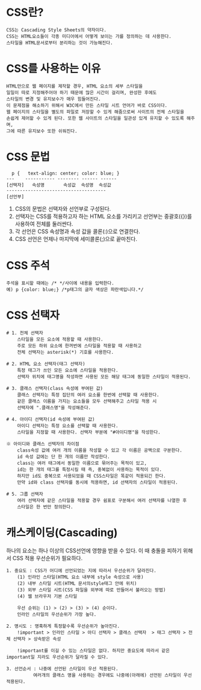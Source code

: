 # CSS란?
	CSS는 Cascading Style Sheets의 약자이다.
	CSS는 HTML요소들이 각종 미디어에서 어떻게 보이는 가를 정의하는 데 사용한다.
	스타일을 HTML문서로부터 분리하는 것이 가능해진다.

# CSS를 사용하는 이유
	HTML만으로 웹 페이지를 제작할 경우, HTML 요소의 세부 스타일을
	일일이 따로 지정해주어야 하기 때문에 많은 시간이 걸리며, 완성한 후에도
	스타일의 변경 및 유지보수가 매우 힘들어진다.
	이 문제점을 해소하기 위해서 W3C에서 만든 스타일 시트 언어가 바로 CSS이다.
	웹 페이지의 스타일을 별도의 파일로 저장할 수 있게 해줌으로써 사이트의 전체 스타일을
	손쉽게 제어할 수 있게 된다. 또한 웹 사이트의 스타일을 일관성 있게 유지할 수 있도록 해주며,
	그에 따른 유지보수 또한 쉬워진다.

# CSS 문법
	  p {   text-align: center; color: blue; }
	---    ----------- -------- ------ ------
	[선택자]   속성명       속성값  속성명  속성값
	-------------------------------------
	[선언부]

   1. CSS의 문법은 선택자와 선언부로 구성된다.
   2. 선택자는 CSS를 적용하고자 하는 HTML 요소를 가리키고
       선언부는 중괄호({})를 사용하여 전체를 둘러싼다.
   3. 각 선언은 CSS 속성명과 속성 값을 콜론(:)으로 연결한다.
   4. CSS 선언은 언제나 마지막에 세미콜론(;)으로 끝마친다.

# CSS 주석
	주석을 표시할 때에는 /* */사이에 내용을 입력한다.
	예) p {color: blue;} /*p태그의 글자 색상은 파란색입니다.*/

# CSS 선택자
	# 1. 전체 선택자
		스타일을 모든 요소에 적용할 때 사용한다.
		주로 모든 하위 요소에 한꺼번에 스타일을 적용할 때 사용하고
		전체 선택자는 asterisk(*) 기호를 사용한다.

	# 2. HTML 요소 선택자(태그 선택자)
		특정 태그가 쓰인 모든 요소에 스타일을 적용한다.
		선택자 위치에 태그명을 작성하면 사용된 모든 해당 태그에 동일한 스타일이 적용된다.

	# 3. 클래스 선택자(class 속성에 부여된 값)
		클래스 선택자는 특정 집단의 여러 요소를 한번에 선택할 때 사용한다.
		같은 클래스 이름을 가지는 요소들을 모두 선택해주고 스타일 적용 시
		선택자에 ".클래스명"을 작성해준다.

	# 4. 아이디 선택자(id 속성에 부여된 값)
		아이디 선택자는 특정 요소를 선택할 때 사용한다.
		스타일을 지정할 때 사용한다. 선택자 부분에 "#아이디명"을 작성한다.

	※ 아이디와 클래스 선택자의 차이점
		class속성 값에 여러 개의 이름을 작성할 수 있고 각 이름은 공백으로 구분한다.
		id 속성 값에는 단 한 개의 이름만 작성한다.
		class는 여러 태그에서 동일한 이름으로 묶어주는 목적이 있고, 
		id는 한 개의 태그를 특정시킬 때 즉, 중복없이 사용하는 목적이 있다.
		하지만 id도 중복으로 사용되었을 때 CSS스타일은 똑같이 적용되긴 한다.
		만약 id와 class 선택자를 동시에 적용하면, id 선택자의 스타일이 적용된다.
	
	# 5. 그룹 선택자
		여러 선택자에 같은 스타일을 적용할 경우 쉼표로 구분해서 여러 선택자를 나열한 후
		스타일은 한 번만 정의한다.

# 캐스케이딩(Cascading)
하나의 요소는 하나 이상의 CSS선언에 영향을 받을 수 있다.
이 때 충돌을 피하기 위해서 CSS 적용 우선순위가 필요하다.
	
	1. 중요도 : CSS가 어디에 선언되었는 지에 따라서 우선순위가 달라진다.
		(1) 인라인 스타일(HTML 요소 내부에 style 속성으로 사용)
		(2) 내부 스타일 시트(HTML 문서의style태그 안에 위치)
		(3) 외부 스타일 시트(CSS 파일을 외부에 따로 만들어서 불러오는 방법)
		(4) 웹 브라우저 기본 스타일
		
		우선 순위는 (1) > (2) > (3) > (4) 순이다.
		인라인 스타일의 우선순위가 가장 높다.

	2. 명시도 : 명혹하게 특정할수록 우선순위가 높아진다.
		!important > 인라인 스타일 > 아디 선택자 > 클래스 선택자  > 태그 선택자 > 전체 선택자 > 상속받은 속성
		
		!important를 이길 수 있는 스타일은 없다. 하지만 중요도에 따라서 같은 important일 지라도 우선순위가 달라질 수 있다.	

	3. 선언순서 : 나중에 선언된 스타일이 우선 적용된다.
  			  여러개의 클래스 명을 사용하는 경우에도 나중에(아래에) 선언된 스타일이 우선 적용된다.


